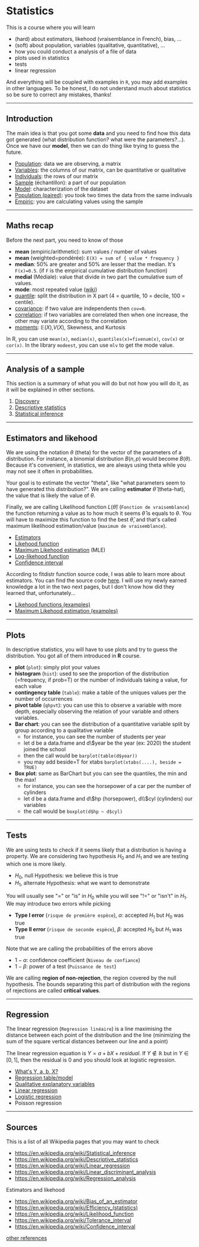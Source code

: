 # Statistics

This is a course where you will learn

* (hard) about estimators, likehood (vraisemblance in French), bias, ...
* (soft) about population, variables (qualitative, quantitative), ...
* how you could conduct a analysis of a file of data
* plots used in statistics
* tests
* linear regression

And everything will be coupled with examples in ``R``,
you may add examples in other languages. To be honest, 
I do not understand much about statistics so
be sure to correct any mistakes, thanks!

<hr class="sr">

## Introduction

The main idea is that you got some **data** and you need to
find how this data got generated (what distribution function?
what were the parameters?...). Once we have our **model**,
then we can do thing like trying to guess the future.

* [Population](voc/population.md): data we are observing, a matrix
* [Variables](voc/variables.md): the columns of our matrix, can be quantitative or qualitative
* [Individuals](voc/individuals.md): the rows of our matrix
* [Sample](voc/sample.md) (échantillon): a part of our population
* [Model](voc/model.md): characterization of the dataset
* [Population (paired)](voc/paired.md): you took two times the data from the same indivuals
* [Empiric](voc/empiric.md): you are calculating values using the sample

<hr class="sl">

## Maths recap

Before the next part, you need to know of those

* **mean** (empiric/arithmetic): sum values / number of values
* **mean** (weighted=pondérée): ``E(X) = sum of { value * frequency }``
* **median**: 50% are greater and 50% are lesser that the median.
It's ``F(x)=0.5``. (if `F` is the empirical cumulative distribution function)
* **medial** (Médiale): value that divide in two part the cumulative sum of values.
* **mode**: most repeated value ([wiki](https://en.wikipedia.org/wiki/Mode_(statistics)))
* [quantile](notions/quantiles.md): split the distribution in X part (4 = quartile, 10 = decile, 100 = centile).
* [covariance](notions/cov.md): if two value are independents then ``cov=0``.
* [correlation](notions/cor.md): if two variables are correlated then when one increase, the other may variate according to the correlation
* [moments](notions/moments.md): $\mathbb{E}(X)$,$V(X)$, Skewness, and Kurtosis

In R, you can use
`mean(x)`, `median(x)`, `quantiles(x)=fivenum(x)`, 
`cov(x)` or `cor(x)`. In the library `modeest`, you can
use ``mlv`` to get the mode value.

<hr class="sr">

## Analysis of a sample

This section is a summary of what you will do
but not how you will do it, as it will be explained
in other sections.

1. [Discovery](analysis/discovery.md)
2. [Descriptive statistics](ds/index.md)
3. [Statistical inference](si/index.md)

<hr class="sl">

## Estimators and likehood

We are using the notation $\theta$ (theta) for the vector
of the parameters of a distribution. For instance,
a binomial distribution $B(n,p)$ would become
$B(\theta)$. Because it's convenient, in statistics, we
are always using theta while you may not see it often
in probabilities.

Your goal is to estimate the vector "theta", like
"what parameters seem to have generated this distribution?".
We are calling **estimator** $\hat{\theta}$ (theta-hat), the
value that is likely the value of $\theta$.

Finally, we are calling Likelihood function $L(\hat{\theta})$
(`Fonction de vraisemblance`) the function returning a value
as to how much it seems $\hat{\theta}$ is equals to $\theta$.
You will have to maximize this function to find the best
$\hat{\theta}$, and that's called
maximum likelihood estimation/value (`maximum de vraisemblance`).

* [Estimators](si/estimators.md)
* [Likehood function](si/likehood.md)
* [Maximum Likehood estimation](si/mle.md) (MLE)
* [Log-likehood function](si/likehood-log.md)
* [Confidence interval](si/conf-int.md)

According to fitdistr function source code,
I was able to learn more about estimators.
You can find the source code
[here](https://github.com/cran/MASS/blob/master/R/fitdistr.R).
I will use my newly earned knowledge a lot in the two
next pages, but I don't know how did they learned that,
unfortunately...

* [Likehood functions (examples)](si/likehood-ex.md)
* [Maximum Likehood estimation (examples)](si/mle-ex.md)

<hr class="sr">

## Plots

In descriptive statistics, you will have to use plots
and try to guess the distribution. You got all of them
introduced in **R** course.

* **plot** (`plot`): simply plot your values
* **histogram** (`hist`): used to see the proportion of the distribution
  (=frequency, if prob=T) or the number of individuals taking a value, for each value
* **contingency table** (`table`): make a table of the uniques values 
  per the number of occurrences
* **pivot table** (`qhpvt`): you can use this to observe
  a variable with more depth, especially observing
  the relation of your variable and others variables.
* **Bar chart**: you can see the distribution of a quantitative
variable split by group according to a qualitative variable
  * for instance, you can see the number of students per year
  * let d be a data.frame and d\\$year be the year (ex: 2020)
  the student joined the school
  * then the call would be ``barplot(table(d$year))``
  * you may add beside=T for xtabs ``barplot(xtabs(....), beside = TRUE)``
* **Box plot**: same as BarChart but you can see the quantiles, the min and the max!
  * for instance, you can see the horsepower of a car per the number of cylinders
  * let d be a data.frame and d\\$hp (horsepower), d\\$cyl (cylinders) our variables
  * the call would be ``boxplot(d$hp ~ d$cyl)``

<hr class="sl">

## Tests

We are using tests to check if it seems likely that
a distribution is having a property. We are considering
two hypothesis $H_0$ and $H_1$ and we are testing which
one is more likely.

* $H_0$, null Hypothesis: we believe this is true
* $H_1$, alternate Hypothesis: what we want to demonstrate

You will usually see "=" or "is" in $H_0$ while
you will see "!=" or "isn't" in $H_1$. We may introduce
two errors while picking

* **Type I error** (`risque de première espèce`), $\alpha$: accepted $H_1$ but $H_0$ was true
* **Type II error** (`risque de seconde espèce`), $\beta$: accepted $H_0$ but $H_1$ was true

Note that we are calling the probabilities of the errors
above

* $1-\alpha$: confidence coefficient (`Niveau de confiance`)
* $1-\beta$: power of a test (`Puissance de test`)

We are calling **region of non-rejection**, the region
covered by the null hypothesis. The bounds separating this
part of distribution with the regions of rejections are
called **critical values**.

<hr class="sr">

## Regression

The linear regression (`Regression linéaire`)
is a line maximising the distance between each
point of the distribution and the line
<span class="tms">
(minimizing the sum of the square vertical distances
between our line and a point)
</span>

The linear regression equation is $Y = a + b X + residual$.
If $Y \not\in \mathbb{R}$ but in $Y \in [0,1]$,
then the residual is $0$ and you should look at
logistic regression.

* [What's Y, a, b, X?](regression/equation.md)
* [Regression table/model](regression/model.md)
* [Qualitative explanatory variables](regression/qual.md)
* [Linear regression](regression/linear.md)
* [Logistic regression](regression/logistic.md)
* Poisson regression

<hr class="sl">

## Sources

This is a list of all Wikipedia pages that you may
want to check

* <https://en.wikipedia.org/wiki/Statistical_inference>
* <https://en.wikipedia.org/wiki/Descriptive_statistics>
* <https://en.wikipedia.org/wiki/Linear_regression>
* <https://en.wikipedia.org/wiki/Linear_discriminant_analysis>
* <https://en.wikipedia.org/wiki/Regression_analysis>

Estimators and likehood

* <https://en.wikipedia.org/wiki/Bias_of_an_estimator>
* <https://en.wikipedia.org/wiki/Efficiency_(statistics)>
* <https://en.wikipedia.org/wiki/Likelihood_function>
* <https://en.wikipedia.org/wiki/Tolerance_interval>
* <https://en.wikipedia.org/wiki/Confidence_interval>

[other references](refs.md)